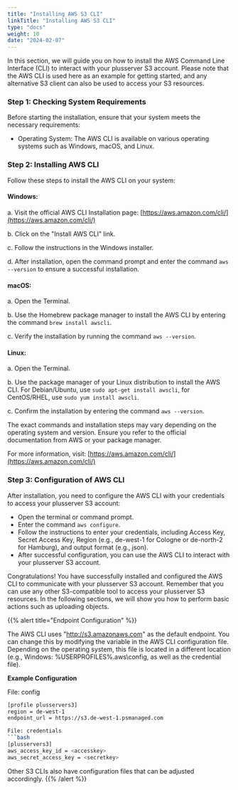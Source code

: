 ```yaml
---
title: "Installing AWS S3 CLI"
linkTitle: "Installing AWS S3 CLI"
type: "docs"
weight: 10
date: "2024-02-07"
---
```


In this section, we will guide you on how to install the AWS Command Line Interface (CLI) to interact with your plusserver S3 account. Please note that the AWS CLI is used here as an example for getting started, and any alternative S3 client can also be used to access your S3 resources.

### Step 1: Checking System Requirements

Before starting the installation, ensure that your system meets the necessary requirements:

- Operating System: The AWS CLI is available on various operating systems such as Windows, macOS, and Linux.

### Step 2: Installing AWS CLI

Follow these steps to install the AWS CLI on your system:

#### Windows:

a. Visit the official AWS CLI Installation page: [https://aws.amazon.com/cli/](https://aws.amazon.com/cli/)

b. Click on the "Install AWS CLI" link.

c. Follow the instructions in the Windows installer.

d. After installation, open the command prompt and enter the command `aws --version` to ensure a successful installation.

#### macOS:

a. Open the Terminal.

b. Use the Homebrew package manager to install the AWS CLI by entering the command `brew install awscli`.

c. Verify the installation by running the command `aws --version`.

#### Linux:

a. Open the Terminal.

b. Use the package manager of your Linux distribution to install the AWS CLI. For Debian/Ubuntu, use `sudo apt-get install awscli`, for CentOS/RHEL, use `sudo yum install awscli`.

c. Confirm the installation by entering the command `aws --version`.

The exact commands and installation steps may vary depending on the operating system and version. Ensure you refer to the official documentation from AWS or your package manager.

For more information, visit: [https://aws.amazon.com/cli/](https://aws.amazon.com/cli/)

### Step 3: Configuration of AWS CLI

After installation, you need to configure the AWS CLI with your credentials to access your plusserver S3 account:

- Open the terminal or command prompt.
- Enter the command `aws configure`.
- Follow the instructions to enter your credentials, including Access Key, Secret Access Key, Region (e.g., de-west-1 for Cologne or de-north-2 for Hamburg), and output format (e.g., json).
- After successful configuration, you can use the AWS CLI to interact with your plusserver S3 account.

Congratulations! You have successfully installed and configured the AWS CLI to communicate with your plusserver S3 account. Remember that you can use any other S3-compatible tool to access your plusserver S3 resources. In the following sections, we will show you how to perform basic actions such as uploading objects.

{{% alert title="Endpoint Configuration" %}}

The AWS CLI uses "http://s3.amazonaws.com" as the default endpoint. You can change this by modifying the variable in the AWS CLI configuration file. Depending on the operating system, this file is located in a different location (e.g., Windows: %USERPROFILES%\.aws\config, as well as the credential file).

**Example Configuration**

File: config
```bash
[profile plusservers3]
region = de-west-1
endpoint_url = https://s3.de-west-1.psmanaged.com

File: credentials
```bash
[plusservers3]
aws_access_key_id = <accesskey>
aws_secret_access_key = <secretkey>
```
Other S3 CLIs also have configuration files that can be adjusted accordingly.
{{% /alert %}}
